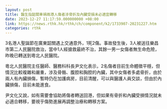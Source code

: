 ```yaml
---
layout: post
title: 醫生指韶關車禍兩港人傷者涉骨折及內臟受損未必適宜轉移
date: 2023-12-27 11:17:59.000000000 +08:00
link: https://news.rthk.hk/rthk/ch/component/k2/1733907-20231227.htm
categories: rthk
---
```


3名港人聖誕節在廣東韶關遇上交通意外，1死2傷。事故發生後，3人被送往樂昌市第二人民醫院救治，當中1人經搶救最終不治，其餘一男一女傷者無生命危險，昨晚已轉送到粵北人民醫院。

粵北人民醫院主任醫師、醫務科科長尹文化表示，2名傷者目前生命體徵平穩，但情況比較複雜和嚴重，涉及骨骼、腹腔和胸腔的內臟，其中女傷者多處骨折，由於兩人有內臟損傷，暫時仍在加護病房，目前清醒，可以與醫護人員交談，但由於內臟損傷，目前未能進食。

尹文化又說，如有需要會協助將傷者轉送回港，但如果有骨折和內臟受損情況就未必適合轉移，要視乎傷勢進展再調整治療和轉移方案。
